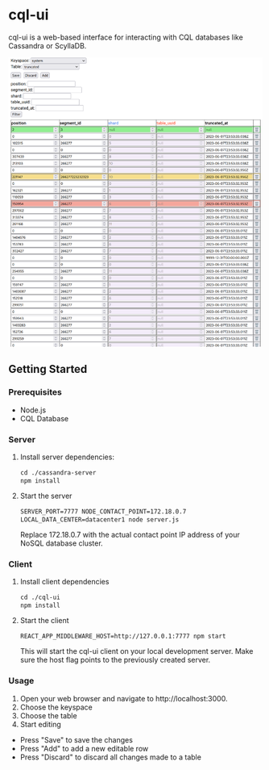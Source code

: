 # cql-ui

cql-ui is a web-based interface for interacting with CQL databases like Cassandra or ScyllaDB.

![CQL-UI Screenshot](./cql-ui/public/cql-editor.png)

## Getting Started

### Prerequisites

- Node.js
- CQL Database

### Server

1. Install server dependencies:

   ```
   cd ./cassandra-server
   npm install
   ```

2. Start the server

    ```
    SERVER_PORT=7777 NODE_CONTACT_POINT=172.18.0.7 LOCAL_DATA_CENTER=datacenter1 node server.js
    ```

    Replace 172.18.0.7 with the actual contact point IP address of your NoSQL database cluster.

### Client

1. Install client dependencies

    ```
    cd ./cql-ui
    npm install
    ```

2. Start the client

    ```
    REACT_APP_MIDDLEWARE_HOST=http://127.0.0.1:7777 npm start
    ```

    This will start the cql-ui client on your local development server. Make sure the host flag points to the previously created server.

### Usage

1. Open your web browser and navigate to http://localhost:3000.
2. Choose the keyspace
3. Choose the table
4. Start editing

* Press "Save" to save the changes
* Press "Add" to add a new editable row
* Press "Discard" to discard all changes made to a table
